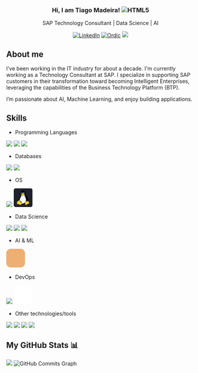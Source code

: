 <div align="center">
   <h3 align="center">Hi, I am Tiago Madeira! <img src="https://user-images.githubusercontent.com/18350557/176309783-0785949b-9127-417c-8b55-ab5a4333674e.gif" width="20" height="20" alt="HTML5"/></h3>
   <p align="center">SAP Technology Consultant | Data Science | AI</p>
</div>




<div align="center">
  
  [![LinkedIn](https://img.shields.io/badge/-LinkedIn-blue?style=flat-square&logo=Linkedin&logoColor=white)](https://www.linkedin.com/in/tiagofmadeira/)
  [![Ordic](https://img.shields.io/badge/-Orcid-green?style=flat-square&logo=Orcid&logoColor=white)](https://orcid.org/0009-0008-3194-3251)
  ![](https://komarev.com/ghpvc/?username=iamtiagomadeira&color=blueviolet)
  
</div>


## About me

I’ve been working in the IT industry for about a decade. I'm currently working as a Technology Consultant at SAP. I specialize in supporting SAP customers in their transformation toward becoming Intelligent Enterprises, leveraging the capabilities of the Business Technology Platform (BTP).

I’m passionate about AI, Machine Learning, and enjoy building applications.

## Skills

- Programming Languages
<p>
   <img src="https://github.com/onemarc/tech-icons/blob/main/icons/python-dark.svg" width="50">
   <img src="https://github.com/onemarc/tech-icons/blob/main/icons/javascript.svg" width="50">
   <a href="#"><img src="https://github.com/onemarc/tech-icons/blob/main/icons/powershell-dark.svg" width="50"></a>
</p>

- Databases
<p>
   <a href="#"><img src="https://github.com/onemarc/tech-icons/blob/main/icons/mysql.svg" width="50"></a>
   <a href="#"><img src="https://github.com/onemarc/tech-icons/blob/main/icons/postgressql-dark.svg" width="50"></a>
</p>

- OS
<p>
   <a href="#"><img src="https://github.com/onemarc/tech-icons/blob/main/icons/macos-dark.svg" width="50"></a>
   <img alt="Linux" width="50" src="https://github.com/gui-bus/TechIcons/blob/main/Dark/Linux.svg">
</p>

- Data Science
<p>
   <img src="https://github.com/onemarc/tech-icons/blob/main/icons/pandas-light.svg" width="50">
   <img src="https://github.com/onemarc/tech-icons/blob/main/icons/numpy.svg" width="50">
   <img src="https://github.com/onemarc/tech-icons/blob/main/icons/matplotlib-light.svg" width="50">
</p>

- AI & ML
<p>
   <a href="#"><img src="https://github.com/onemarc/tech-icons/blob/292cfceecce6a863e9a10216c1c730d3a1a02ff5/icons%232/scikitlearn.svg" width="50"></a>
</p>

- DevOps
<p>
   <img src="https://user-images.githubusercontent.com/25181517/192158606-7c2ef6bd-6e04-47cf-b5bc-da2797cb5bda.png" width="50">
   <a href="#"><img src="https://github.com/onemarc/tech-icons/blob/292cfceecce6a863e9a10216c1c730d3a1a02ff5/icons%232/cicd-light.svg" width="50"></a>
</p>

- Other technologies/tools
<p>
   <a href="#"><img src="https://github.com/onemarc/tech-icons/blob/main/icons/azure-dark.svg" width="50"></a>
   <a href="#"><img src="https://github.com/onemarc/tech-icons/blob/main/icons/postman.svg" width="50"></a>
   <a href="#"><img src="https://github.com/onemarc/tech-icons/blob/main/icons/git.svg" width="50"></a>
   <a href="#"><img src="https://github.com/onemarc/tech-icons/blob/main/icons/powerbi-dark.svg" width="50"></a>
</p>

## My GitHub Stats 📊

<img src="https://github-readme-streak-stats.herokuapp.com/?user=iamtiagomadeira&stroke=ffffff&background=1c1917&ring=0891b2&fire=0891b2&currStreakNum=ffffff&currStreakLabel=0891b2&sideNums=ffffff&sideLabels=ffffff&dates=ffffff&hide_border=true" />
<img src="https://github-readme-activity-graph.vercel.app/graph?username=iamtiagomadeira&bg_color=1c1917&color=ffffff&line=0891b2&point=ffffff&area_color=1c1917&area=true&hide_border=true&custom_title=GitHub%20Commits%20Graph" alt="GitHub Commits Graph" />
